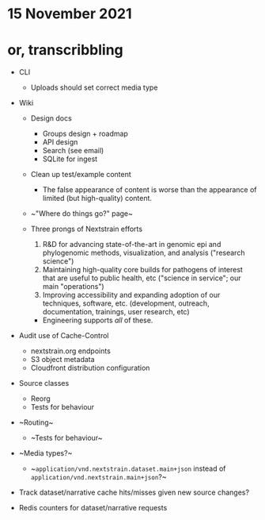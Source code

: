 # 15 November 2021
# or, transcribbling

- CLI
  - Uploads should set correct media type

- Wiki
  - Design docs
    - Groups design + roadmap
    - API design
    - Search (see email)
    - SQLite for ingest

  - Clean up test/example content
    - The false appearance of content is worse than the appearance of limited
      (but high-quality) content.

  - ~"Where do things go?" page~

  - Three prongs of Nextstrain efforts
    1. R&D for advancing state-of-the-art in genomic epi and phylogenomic methods, visualization, and analysis ("research science")
    2. Maintaining high-quality core builds for pathogens of interest that are useful to public health, etc ("science in service"; our main "operations")
    3. Improving accessibility and expanding adoption of our techniques, software, etc. (development, outreach, documentation, trainings, user research, etc)

    - Engineering supports _all_ of these.

- Audit use of Cache-Control
  - nextstrain.org endpoints
  - S3 object metadata
  - Cloudfront distribution configuration

- Source classes
  - Reorg
  - Tests for behaviour

- ~Routing~
  - ~Tests for behaviour~

- ~Media types?~
  - ~`application/vnd.nextstrain.dataset.main+json` instead of
    `application/vnd.nextstrain.main+json`?~

- Track dataset/narrative cache hits/misses given new source changes?

- Redis counters for dataset/narrative requests
